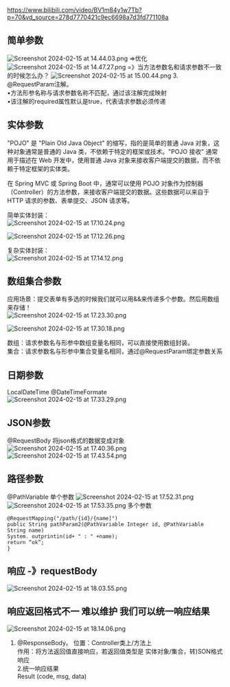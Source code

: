 https://www.bilibili.com/video/BV1m84y1w7Tb?p=70&vd_source=278d7770421c9ec6698a7d3fd771108a   

## 简单参数
![Screenshot 2024-02-15 at 14.44.03.png](https://img.xwyue.com/i/2024/02/15/65ce233f0b176.png)
=>优化
![Screenshot 2024-02-15 at 14.47.27.png](https://img.xwyue.com/i/2024/02/15/65ce24055fbaa.png)
=》当方法参数名和请求参数不一致的时候怎么办？
![Screenshot 2024-02-15 at 15.00.44.png](https://img.xwyue.com/i/2024/02/15/65ce2724bbc76.png)
3. @RequestParam注解。  
•方法形参名称与请求参数名称不匹配，通过该注解完成映射     
•该注解的required属性默认是true，代表请求参数必须传递    

## 实体参数
"POJO" 是 "Plain Old Java Object" 的缩写，指的是简单的普通 Java 对象，这种对象通常是普通的 Java 类，不依赖于特定的框架或技术。"POJO 接收" 通常用于描述在 Web 开发中，使用普通 Java 对象来接收客户端提交的数据，而不依赖于特定框架的实体类。   

在 Spring MVC 或 Spring Boot 中，通常可以使用 POJO 对象作为控制器（Controller）的方法参数，来接收客户端提交的数据。这些数据可以来自于 HTTP 请求的参数、表单提交、JSON 请求等。    

简单实体封装：     
![Screenshot 2024-02-15 at 17.10.24.png](https://img.xwyue.com/i/2024/02/16/65ce4584c36ac.png)

![Screenshot 2024-02-15 at 17.12.26.png](https://img.xwyue.com/i/2024/02/16/65ce4601b0f20.png)

复杂实体封装：   
![Screenshot 2024-02-15 at 17.14.12.png](https://img.xwyue.com/i/2024/02/16/65ce46de492a6.png)


## 数组集合参数
应用场景：提交表单有多选的时候我们就可以用&&来传递多个参数。然后用数组来存储！   
![Screenshot 2024-02-15 at 17.23.30.png](https://img.xwyue.com/i/2024/02/16/65ce4899b56d3.png)

![Screenshot 2024-02-15 at 17.30.18.png](https://img.xwyue.com/i/2024/02/16/65ce4a388e77d.png)

数组：请求参数名与形参中数组变量名相同，可以直接使用数组封装。  
集合：请求参数名与形参中集合变量名相同，通过@RequestParam绑定参数关系     

## 日期参数
LocalDateTime    @DateTimeFormate   
![Screenshot 2024-02-15 at 17.33.29.png](https://img.xwyue.com/i/2024/02/16/65ce4af04e880.png)

## JSON参数
@RequestBody 将json格式的数据变成对象         
![Screenshot 2024-02-15 at 17.40.36.png](https://img.xwyue.com/i/2024/02/16/65ce4c9d4f7f0.png)
![Screenshot 2024-02-15 at 17.43.54.png](https://img.xwyue.com/i/2024/02/16/65ce4d6074622.png)

## 路径参数
@PathVariable
单个参数
![Screenshot 2024-02-15 at 17.52.31.png](https://img.xwyue.com/i/2024/02/16/65ce4f66cb8ac.png)
![Screenshot 2024-02-15 at 17.53.35.png](https://img.xwyue.com/i/2024/02/16/65ce4fa390a6d.png)
多个参数
```code
@RequestMapping("/path/{id}/{name]")
public String pathParam2(@PathVariable Integer id, @PathVariable String name)
System. outprintin(id+ " : " +name);
return “ok”;
}  
```

## 响应 -》requestBody  
![Screenshot 2024-02-15 at 18.03.55.png](https://img.xwyue.com/i/2024/02/16/65ce52145abd7.png)

## 响应返回格式不一 难以维护 我们可以统一响应结果
![Screenshot 2024-02-15 at 18.14.06.png](https://img.xwyue.com/i/2024/02/16/65ce5476c91c4.png)

1. @ResponseBody。 
位置：Controller类上/方法上    
作用：将方法返回值直接响应，若返回值类型是 实体对象/集合，转)SON格式响应   
2.统一响应结果   
Result (code, msg, data)


